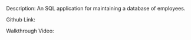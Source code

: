Description: An SQL application for maintaining a database of employees.

Github Link: 

Walkthrough Video: 